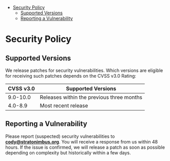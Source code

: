 - [Security Policy](#security-policy)
  - [Supported Versions](#supported-versions)
  - [Reporting a Vulnerability](#reporting-a-vulnerability)

# Security Policy

## Supported Versions

We release patches for security vulnerabilities. Which versions are eligible for
receiving such patches depends on the CVSS v3.0 Rating:

| CVSS v3.0 | Supported Versions                        |
| --------- | ----------------------------------------- |
| 9.0-10.0  | Releases within the previous three months |
| 4.0-8.9   | Most recent release                       |

## Reporting a Vulnerability

Please report (suspected) security vulnerabilities to
**[cody@stratonimbus.org](mailto:cody@stratonimbus.org)**. You will receive a response from
us within 48 hours. If the issue is confirmed, we will release a patch as soon
as possible depending on complexity but historically within a few days.
